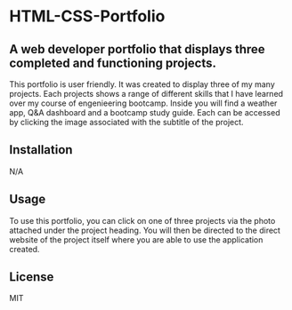 # HTML-CSS-Portfolio

## A web developer portfolio that displays three completed and functioning projects. 

This portfolio is user friendly. It was created to display three of my many projects. Each projects shows a range of different skills that I have learned over my course of engenieering bootcamp. Inside you will find a weather app, Q&A dashboard and a bootcamp study guide. Each can be accessed by clicking the image associated with the subtitle of the project. 

## Installation

N/A

## Usage

To use this portfolio, you can click on one of three projects via the photo attached under the project heading. You will then be directed to the direct website of the project itself where you are able to use the application created.


## License

MIT
